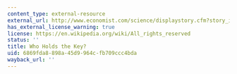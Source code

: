 ```yaml
---
content_type: external-resource
external_url: http://www.economist.com/science/displaystory.cfm?story_id=11919515
has_external_license_warning: true
license: https://en.wikipedia.org/wiki/All_rights_reserved
status: ''
title: Who Holds the Key?
uid: 6869fda8-898a-45d9-964c-fb709ccc4bda
wayback_url: ''
---
```


